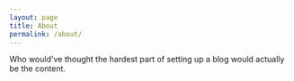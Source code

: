 ```yaml
---
layout: page
title: About
permalink: /about/
---
```


Who would've thought the hardest part of setting up a blog would actually be the content.
